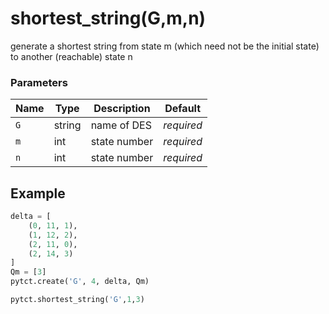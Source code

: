 # shortest_string(G,m,n)

generate a shortest string from state m (which need not be the initial state) to another (reachable) state n

### Parameters
| Name       | Type    | Description      |  Default   |
|------------|---------|------------------|------------|
| `G`        | string  | name of DES      | *required* |
| `m`        | int     | state number     | *required* |
| `n`        | int     | state number     | *required* |



## Example

```python title="sample 1"
delta = [
    (0, 11, 1),
    (1, 12, 2),
    (2, 11, 0),
    (2, 14, 3)
]
Qm = [3]
pytct.create('G', 4, delta, Qm)

pytct.shortest_string('G',1,3)
```
